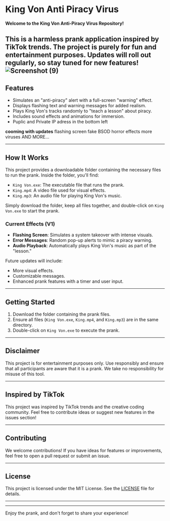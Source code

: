 

# King Von Anti Piracy Virus

**Welcome to the King Von Anti-Piracy Virus Repository!**

This is a harmless prank application inspired by TikTok trends. The project is purely for fun and entertainment purposes. Updates will roll out regularly, so stay tuned for new features!
![Screenshot (9)](https://github.com/user-attachments/assets/ce18e842-1c6f-4e7d-ad0e-07ab9c5edeb5)
---

## **Features**
- Simulates an "anti-piracy" alert with a full-screen "warning" effect.
- Displays flashing text and warning messages for added realism.
- Plays King Von's tracks randomly to "teach a lesson" about piracy.
- Includes sound effects and animations for immersion.
- Puplic and Private IP adress in the bottom left

**cooming with updates**
flashing screen
fake BSOD
horror effects
more viruses
AND MORE...

---

## **How It Works**
This project provides a downloadable folder containing the necessary files to run the prank. Inside the folder, you'll find:

- `King Von.exe`: The executable file that runs the prank.
- `King.mp4`: A video file used for visual effects.
- `King.mp3`: An audio file for playing King Von's music.

Simply download the folder, keep all files together, and double-click on `King Von.exe` to start the prank.

### Current Effects (V1)
- **Flashing Screen**: Simulates a system takeover with intense visuals.
- **Error Messages**: Random pop-up alerts to mimic a piracy warning.
- **Audio Playback**: Automatically plays King Von's music as part of the "lesson."

Future updates will include:
- More visual effects.
- Customizable messages.
- Enhanced prank features with a timer and user input.

---

## **Getting Started**
1. Download the folder containing the prank files.
2. Ensure all files (`King Von.exe`, `King.mp4`, and `King.mp3`) are in the same directory.
3. Double-click on `King Von.exe` to execute the prank.

---

## **Disclaimer**
This project is for entertainment purposes only. Use responsibly and ensure that all participants are aware that it is a prank. We take no responsibility for misuse of this tool.

---

## **Inspired by TikTok**
This project was inspired by TikTok trends and the creative coding community. Feel free to contribute ideas or suggest new features in the issues section!

---

## **Contributing**
We welcome contributions! If you have ideas for features or improvements, feel free to open a pull request or submit an issue.

---

## **License**
This project is licensed under the MIT License. See the [LICENSE](./LICENSE) file for details.

---



---

Enjoy the prank, and don't forget to share your experience!
